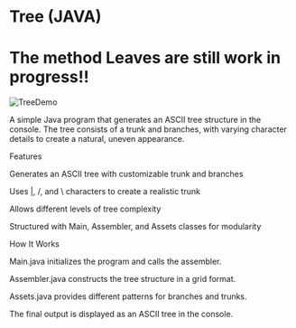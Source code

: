 # Tree (JAVA)
# The method Leaves are still work in progress!!



![TreeDemo](https://github.com/user-attachments/assets/bc7ce8eb-a17f-47d5-a8c0-aaa7ac9f2425)


A simple Java program that generates an ASCII tree structure in the console. The tree consists of a trunk and branches, with varying character details to create a natural, uneven appearance.

Features

Generates an ASCII tree with customizable trunk and branches

Uses |, /, and \ characters to create a realistic trunk

Allows different levels of tree complexity

Structured with Main, Assembler, and Assets classes for modularity

How It Works

Main.java initializes the program and calls the assembler.

Assembler.java constructs the tree structure in a grid format.

Assets.java provides different patterns for branches and trunks.

The final output is displayed as an ASCII tree in the console.
